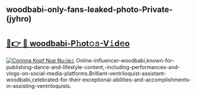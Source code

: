## woodbabi-only-fans​-leaked-photo​-Private-(jyhro)


# <h2><a href="https://mediaupload.pro?title=woodbabi&ref=git">🔗👉 🔴 woodbabi-P𝚑ot𝚘𝚜-V𝚒d𝚎o</a></h2>

[![Corinna Kopf Nue Nu𝚍e𝚜](https://i.imgur.com/0qMVB7G.gif)](https://mediaupload.pro?title=woodbabi&ref=git)
Online-influencer-woodbabi,known-for-publishing-dance-and-lifestyle-content,-including-performances-and-vlogs-on-social-media-platforms.Brilliant-ventriloquist-assistant-woodbabi,celebrated-for-their-exceptional-abilities-and-accomplishments-in-assisting-ventriloquists.  